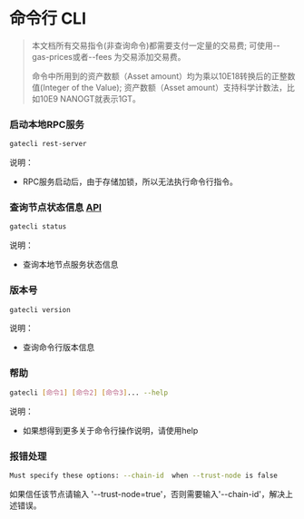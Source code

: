 # 命令行 CLI

> 本文档所有交易指令(非查询命令)都需要支付一定量的交易费;
> 可使用--gas-prices或者--fees 为交易添加交易费。
> 
> 命令中所用到的资产数额（Asset amount）均为乘以10E18转换后的正整数值(Integer of the Value);
> 资产数额（Asset amount）支持科学计数法，比如10E9 NANOGT就表示1GT。


### 启动本地RPC服务
```bash
gatecli rest-server
```

说明：

* RPC服务启动后，由于存储加锁，所以无法执行命令行指令。

### <span id="查询节点状态信息">查询节点状态信息 [API](../api/README.md#查询节点状态信息-命令行)</span>
```bash
gatecli status
```

说明：

* 查询本地节点服务状态信息

### 版本号
```bash
gatecli version
```

说明：

* 查询命令行版本信息

### 帮助
```bash
gatecli [命令1] [命令2] [命令3]... --help
```

说明：

* 如果想得到更多关于命令行操作说明，请使用help

### 报错处理
```bash
Must specify these options: --chain-id  when --trust-node is false
```

如果信任该节点请输入 '--trust-node=true'，否则需要输入'--chain-id'，解决上述错误。




